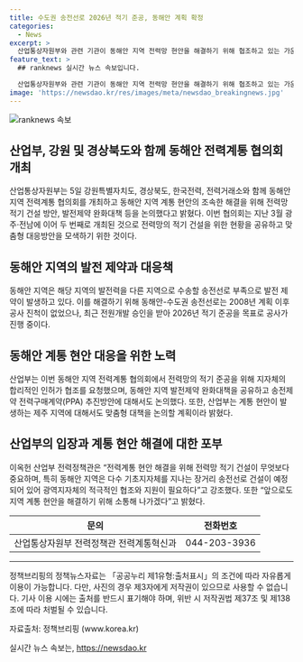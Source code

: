 ```yaml
---
title: 수도권 송전선로 2026년 적기 준공, 동해안 계획 확정
categories:
  - News
excerpt: >
  산업통상자원부와 관련 기관이 동해안 지역 전력망 현안을 해결하기 위해 협조하고 있는 가운데, 동해안-수도권 송전선로의 적기 준공을 위해 노력하고 있다. 이를 통해 발전 제약 완화대책 및 전력망 적기 건설 방안을 논의하고 있는데, 산업부는 이를 위해 광역지자체의 적극적인 협조와 지원이 필요하다고 강조했다. 또한, 제주 지역에도 동일한 현안이 발생하고 있어 맞춤형 대책을 논의할 예정이라고 전했다.
feature_text: >
  ## ranknews 실시간 뉴스 속보입니다.

  산업통상자원부와 관련 기관이 동해안 지역 전력망 현안을 해결하기 위해 협조하고 있는 가운데, 동해안-수도권 송전선로의 적기 준공을 위해 노력하고 있다. 이를 통해 발전 제약 완화대책 및 전력망 적기 건설 방안을 논의하고 있는데, 산업부는 이를 위해 광역지자체의 적극적인 협조와 지원이 필요하다고 강조했다. 또한, 제주 지역에도 동일한 현안이 발생하고 있어 맞춤형 대책을 논의할 예정이라고 전했다.
image: 'https://newsdao.kr/res/images/meta/newsdao_breakingnews.jpg'
---
```


<p><img src="https://newsdao.kr/res/images/meta/newsdao_breakingnews.jpg" alt="ranknews 속보" /></p>

<h2 data-ke-size="size26">산업부, 강원 및 경상북도와 함께 동해안 전력계통 협의회 개최</h2>

<p data-ke-size="size16">산업통상자원부는 5일 강원특별자치도, 경상북도, 한국전력, 전력거래소와 함께 동해안 지역 전력계통 협의회를 개최하고 동해안 지역 계통 현안의 조속한 해결을 위해 전력망 적기 건설 방안, 발전제약 완화대책 등을 논의했다고 밝혔다. 이번 협의회는 지난 3월 광주·전남에 이어 두 번째로 개최된 것으로 전력망의 적기 건설을 위한 현황을 공유하고 맞춤형 대응방안을 모색하기 위한 것이다.</p>

<h2 data-ke-size="size26">동해안 지역의 발전 제약과 대응책</h2>

<p data-ke-size="size16">동해안 지역은 해당 지역의 발전력을 다른 지역으로 수송할 송전선로 부족으로 발전 제약이 발생하고 있다. 이를 해결하기 위해 동해안-수도권 송전선로는 2008년 계획 이후 공사 진척이 없었으나, 최근 전원개발 승인을 받아 2026년 적기 준공을 목표로 공사가 진행 중이다.</p>

<h2 data-ke-size="size26">동해안 계통 현안 대응을 위한 노력</h2>

<p data-ke-size="size16">산업부는 이번 동해안 지역 전력계통 협의회에서 전력망의 적기 준공을 위해 지자체의 합리적인 인허가 협조를 요청했으며, 동해안 지역 발전제약 완화대책을 공유하고 송전제약 전력구매계약(PPA) 추진방안에 대해서도 논의했다. 또한, 산업부는 계통 현안이 발생하는 제주 지역에 대해서도 맞춤형 대책을 논의할 계획이라 밝혔다.</p>

<h2 data-ke-size="size26">산업부의 입장과 계통 현안 해결에 대한 포부</h2>

<p data-ke-size="size16">이옥헌 산업부 전력정책관은 “전력계통 현안 해결을 위해 전력망 적기 건설이 무엇보다 중요하며, 특히 동해안 지역은 다수 기초지자체를 지나는 장거리 송전선로 건설이 예정되어 있어 광역지자체의 적극적인 협조와 지원이 필요하다”고 강조했다. 또한 “앞으로도 지역 계통 현안을 해결하기 위해 소통해 나가겠다”고 밝혔다.</p>

<table>
<thead>
<tr>
<th style="text-align: center;">문의</th>
<th style="text-align: center;">전화번호</th>
</tr>
</thead>
<tbody>
<tr>
<td style="text-align: center;">산업통상자원부 전력정책관 전력계통혁신과</td>
<td style="text-align: center;">044-203-3936</td>
</tr>
</tbody>
</table>

<hr>

<p data-ke-size="size16">정책브리핑의 정책뉴스자료는 「공공누리 제1유형:출처표시」의 조건에 따라 자유롭게 이용이 가능합니다. 다만, 사진의 경우 제3자에게 저작권이 있으므로 사용할 수 없습니다. 기사 이용 시에는 출처를 반드시 표기해야 하며, 위반 시 저작권법 제37조 및 제138조에 따라 처벌될 수 있습니다.</p>

<p data-ke-size="size16">자료출처: 정책브리핑 (www.korea.kr)</p>
실시간 뉴스 속보는, <a href="https://newsdao.kr" rel="dofollow">https://newsdao.kr</a>


